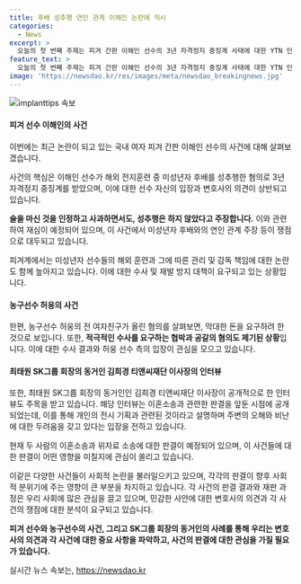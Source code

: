 ```yaml
---
title: 후배 성추행 연인 관계 이해인 논란에 직시
categories:
  - News
excerpt: >
  오늘의 첫 번째 주제는 피겨 간판 이해인 선수의 3년 자격정지 중징계 사태에 대한 YTN 인터뷰 내용입니다. 성추행 혐의에 대해 이해인 선수는 후배와 연인 간 사귀기 시작할 당시 미성년자였다고 주장했으며, 이에 대한 YTN 조은지 기자의 리포트도 포함됩니다. 두 번째 주제는 농구선수 허웅이 전 여자친구를 고소한 사건으로, 허웅 선수와 전 여자친구의 사건 내용과 관련된 내용이 다루어졌습니다. 세 번째 주제는 최태원 SK그룹 회장의 동거인 김희경 티앤씨재단 이사장이 처음으로 공개적으로 인터뷰를 진행한 내용입니다.
feature_text: >
  오늘의 첫 번째 주제는 피겨 간판 이해인 선수의 3년 자격정지 중징계 사태에 대한 YTN 인터뷰 내용입니다. 성추행 혐의에 대해 이해인 선수는 후배와 연인 간 사귀기 시작할 당시 미성년자였다고 주장했으며, 이에 대한 YTN 조은지 기자의 리포트도 포함됩니다. 두 번째 주제는 농구선수 허웅이 전 여자친구를 고소한 사건으로, 허웅 선수와 전 여자친구의 사건 내용과 관련된 내용이 다루어졌습니다. 세 번째 주제는 최태원 SK그룹 회장의 동거인 김희경 티앤씨재단 이사장이 처음으로 공개적으로 인터뷰를 진행한 내용입니다.
image: 'https://newsdao.kr/res/images/meta/newsdao_breakingnews.jpg'
---
```


<p><img src="https://newsdao.kr/res/images/meta/newsdao_breakingnews.jpg" alt="implanttips 속보" /></p>

<h4>피겨 선수 이해인의 사건</h4>

<p>이번에는 최근 논란이 되고 있는 국내 여자 피겨 간판 이해인 선수의 사건에 대해 살펴보겠습니다.</p>

<p>사건의 핵심은 이해인 선수가 해외 전지훈련 중 미성년자 후배를 성추행한 혐의로 3년 자격정지 중징계를 받았으며, 이에 대한 선수 자신의 입장과 변호사의 의견이 상반되고 있습니다.</p>

<p><strong>술을 마신 것을 인정하고 사과하면서도, 성추행은 하지 않았다고 주장합니다.</strong> 이와 관련하여 재심이 예정되어 있으며, 이 사건에서 미성년자 후배와의 연인 관계 주장 등이 쟁점으로 대두되고 있습니다.</p>

<p>피겨계에서는 미성년자 선수들의 해외 훈련과 그에 따른 관리 및 감독 책임에 대한 논란도 함께 높아지고 있습니다. 이에 대한 수사 및 재발 방지 대책이 요구되고 있는 상황입니다.</p>

<h4>농구선수 허웅의 사건</h4>

<p>한편, 농구선수 허웅의 전 여자친구가 올린 혐의를 살펴보면, 막대한 돈을 요구하려 한 것으로 보입니다. 또한, <strong>적극적인 수사를 요구하는 협박과 공갈의 혐의도 제기된 상황</strong>입니다. 이에 대한 수사 결과와 허웅 선수 측의 입장이 관심을 모으고 있습니다.</p>

<h4>최태원 SK그룹 회장의 동거인 김희경 티앤씨재단 이사장의 인터뷰</h4>

<p>또한, 최태원 SK그룹 회장의 동거인인 김희경 티앤씨재단 이사장이 공개적으로 한 인터뷰도 주목을 받고 있습니다. 해당 인터뷰는 이혼소송과 관련한 판결을 앞둔 시점에 공개되었는데, 이를 통해 개인의 전시 기획과 관련된 것이라고 설명하며 주변의 오해와 비난에 대한 두려움을 갖고 있다는 입장을 전하고 있습니다.</p>

<p>현재 두 사람의 이혼소송과 위자료 소송에 대한 판결이 예정되어 있으며, 이 사건들에 대한 판결이 어떤 영향을 미칠지에 관심이 쏠리고 있습니다.</p>

<p>이같은 다양한 사건들이 사회적 논란을 불러일으키고 있으며, 각각의 판결이 향후 사회적 분위기에 주는 영향이 큰 부분을 차지하고 있습니다. 각 사건의 판결 결과와 재판 과정은 우리 사회에 많은 관심을 끌고 있으며, 민감한 사안에 대한 변호사의 의견과 각 사건의 쟁점에 대한 분석이 요구되고 있습니다.</p>

<p><strong>피겨 선수와 농구선수의 사건, 그리고 SK그룹 회장의 동거인의 사례를 통해 우리는 변호사의 의견과 각 사건에 대한 중요 사항을 파악하고, 사건의 판결에 대한 관심을 가질 필요가 있습니다.</strong></p>
실시간 뉴스 속보는, <a href="https://newsdao.kr" rel="dofollow">https://newsdao.kr</a>


